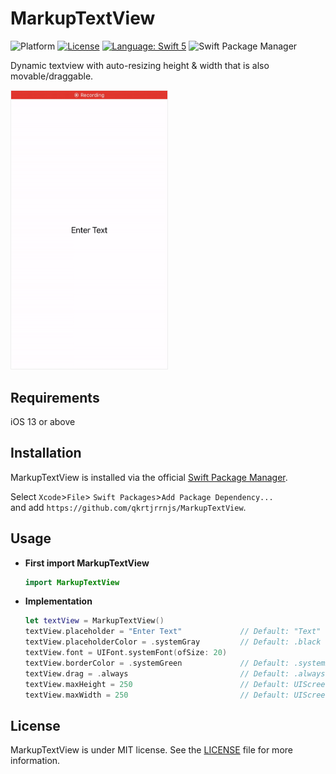 # MarkupTextView

![Platform](http://img.shields.io/badge/platform-iOS-blue.svg?style=flat) [![License](http://img.shields.io/badge/license-MIT-green.svg?style=flat)](https://github.com/qkrtjrrnjs/MarkupTextView/blob/main/LICENSE) [![Language: Swift 5](https://img.shields.io/badge/language-swift%205-f48041.svg?style=flat)](https://developer.apple.com/swift) ![Swift Package Manager](https://img.shields.io/badge/swiftpm-compatible-green.svg)

Dynamic textview with auto-resizing height & width that is also movable/draggable. 

<img src="demo.gif" border=1 style="border-color:#eeeeee" width="250">

## Requirements
iOS 13 or above

## Installation
MarkupTextView is installed via the official [Swift Package Manager](https://swift.org/package-manager/).  

Select `Xcode`>`File`> `Swift Packages`>`Add Package Dependency...`  
and add `https://github.com/qkrtjrrnjs/MarkupTextView`.

## Usage

- **First import MarkupTextView**
    ```swift
    import MarkupTextView
    ```

- **Implementation**
    ```swift
    let textView = MarkupTextView()
    textView.placeholder = "Enter Text"             // Default: "Text"
    textView.placeholderColor = .systemGray         // Default: .black
    textView.font = UIFont.systemFont(ofSize: 20) 
    textView.borderColor = .systemGreen             // Default: .systemBlue
    textView.drag = .always                         // Default: .always
    textView.maxHeight = 250                        // Default: UIScreen.main.bounds.size.height
    textView.maxWidth = 250                         // Default: UIScreen.main.bounds.size.width
    ```

## License

MarkupTextView is under MIT license. See the [LICENSE](LICENSE) file for more information.
